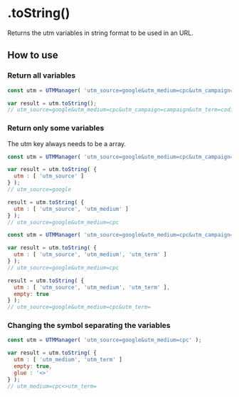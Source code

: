 # .toString()

Returns the utm variables in string format to be used in an URL.

## How to use

### Return all variables

```javascript
const utm = UTMManager( 'utm_source=google&utm_medium=cpc&utm_campaign=campaign&utm_term=coding' );

var result = utm.toString();
// utm_source=google&utm_medium=cpc&utm_campaign=campaign&utm_term=coding
```

### Return only some variables

The utm key always needs to be a array.

```javascript
const utm = UTMManager( 'utm_source=google&utm_medium=cpc&utm_campaign=campaign' );

var result = utm.toString( {
  utm : [ 'utm_source' ]
} );
// utm_source=google

result = utm.toString( {
  utm : [ 'utm_source', 'utm_medium' ]
} );
// utm_source=google&utm_medium=cpc
```

```javascript
const utm = UTMManager( 'utm_source=google&utm_medium=cpc&utm_campaign=campaign' );

var result = utm.toString( {
  utm : [ 'utm_source', 'utm_medium', 'utm_term' ]
} );
// utm_source=google&utm_medium=cpc

result = utm.toString( {
  utm : [ 'utm_source', 'utm_medium', 'utm_term' ],
  empty: true
} );
// utm_source=google&utm_medium=cpc&utm_term=
```

### Changing the symbol separating the variables

```javascript
const utm = UTMManager( 'utm_source=google&utm_medium=cpc' );

var result = utm.toString( {
  utm : [ 'utm_medium', 'utm_term' ]
  empty: true,
  glue : '<>'
} );
// utm_medium=cpc<>utm_term=
```
